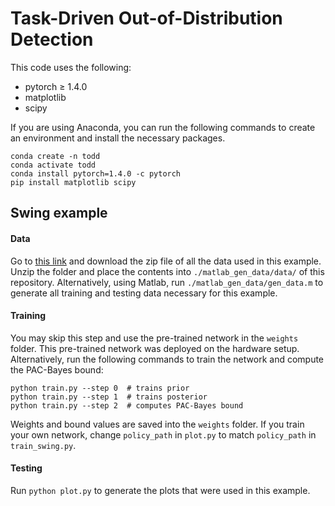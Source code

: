 # Task-Driven Out-of-Distribution Detection

This code uses the following:
- pytorch ≥ 1.4.0
- matplotlib
- scipy

If you are using Anaconda, you can run the following commands to create an environment and install the necessary packages.
```
conda create -n todd
conda activate todd
conda install pytorch=1.4.0 -c pytorch
pip install matplotlib scipy
```
## Swing example
#### Data
Go to [this link](https://drive.google.com/file/d/1zpqZbxp-7z3HOktoru5qvEx4ah7FBHBM/view?usp=sharing) and download the zip file of all the data used in this example. Unzip the folder and place the contents into `./matlab_gen_data/data/` of this repository. Alternatively, using Matlab, run `./matlab_gen_data/gen_data.m` to generate all training and testing data necessary for this example. 

#### Training
You may skip this step and use the pre-trained network in the `weights` folder. This pre-trained network was deployed on the hardware setup. Alternatively,
run the following commands to train the network and compute the PAC-Bayes bound:
```
python train.py --step 0  # trains prior
python train.py --step 1  # trains posterior
python train.py --step 2  # computes PAC-Bayes bound
```
Weights and bound values are saved into the `weights` folder. If you train your own network, change `policy_path` in `plot.py` to match `policy_path` in `train_swing.py`.

#### Testing
Run `python plot.py` to generate the plots that were used in this example.
